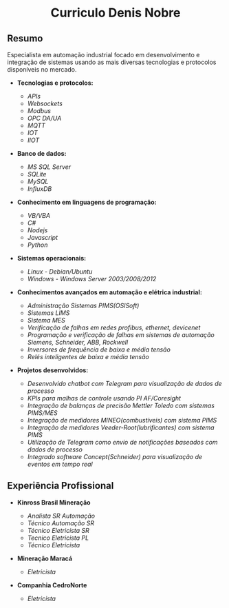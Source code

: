 
<h1 align="center">
<br>
Curriculo Denis Nobre
</h1>

## Resumo
Especialista em automação industrial focado em desenvolvimento e integração de sistemas usando as mais diversas
tecnologias e protocolos disponíveis no mercado.

+ **Tecnologias e protocolos:**

    - *APIs*
    - *Websockets*
    - *Modbus*
    - *OPC DA/UA*
    - *MQTT*
    - *IOT*
    - *IIOT*

+ **Banco de dados:**

    - *MS SQL Server*
    - *SQLite*
    - *MySQL*
    - *InfluxDB*

+ **Conhecimento em linguagens de programação:**

    - *VB/VBA*
    - *C#*
    - *Nodejs*
    - *Javascript*
    - *Python*

+ **Sistemas operacionais:**

    - *Linux - Debian/Ubuntu*
    - *Windows - Windows Server 2003/2008/2012*

+ **Conhecimentos avançados em automação e elétrica industrial:**

    - *Administração Sistemas PIMS(OSISoft)*
    - *Sistemas LIMS*
    - *Sistema MES*
    - *Verificação de falhas em redes profibus, ethernet, devicenet*
    - *Programação e verificação de falhas em sistemas de automação Siemens, Schneider, ABB, Rockwell*
    - *Inversores de frequência de baixa e média tensão*
    - *Relés inteligentes de baixa e média tensão*

+ **Projetos desenvolvidos:**

    - *Desenvolvido chatbot com Telegram para visualização de dados de processo*
    - *KPIs para malhas de controle usando PI AF/Coresight*
    - *Integração de balanças de precisão Mettler Toledo com sistemas PIMS/MES*
    - *Integração de medidores MINEO(combustíveis) com sistema PIMS*
    - *Integração de medidores Veeder-Root(lubrificantes) com sistema PIMS*
    - *Utilização de Telegram como envio de notificações baseados com dados de processo*
    - *Integrado software Concept(Schneider) para visualização de eventos em tempo real* 

## Experiência Profissional

+ **Kinross Brasil Mineração**

    - *Analista SR Automação*
    - *Técnico Automação SR*
    - *Técnico Eletricista SR*
    - *Tecnico Eletricista PL*
    - *Técnico Eletricista*

+ **Mineração Maracá**

    - *Eletricista*

+ **Companhia CedroNorte**

    - *Eletricista*